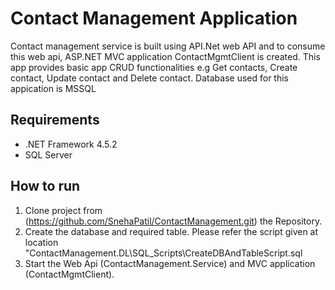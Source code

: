 # Contact Management Application
Contact management service is built using API.Net web API and to consume this web api, ASP.NET MVC application
ContactMgmtClient is created. This app provides basic app CRUD functionalities e.g Get contacts, Create contact, 
Update contact and Delete contact. Database used for this appication is MSSQL


## Requirements

* .NET Framework 4.5.2
* SQL Server 

## How to run

1. Clone project from (https://github.com/SnehaPatil/ContactManagement.git) the Repository.
2. Create the database and required table. Please refer the script given at location "ContactManagement.DL\SQL_Scripts\CreateDBAndTableScript.sql
3. Start the Web Api (ContactManagement.Service) and MVC application (ContactMgmtClient).
